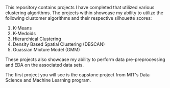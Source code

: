 This repository contains projects I have completed that utilized various clustering algorithms. The projects within showcase my ability to utilize the following clustomer algorithms and their respective silhouette scores:

1. K-Means
2. K-Medoids
3. Hierarchical Clustering
4. Density Based Spatial Clustering (DBSCAN)
5. Guassian Mixture Model (GMM)

These projects also showcase my ability to perform data pre-preprocessing and EDA on the associated data sets. 

The first project you will see is the capstone project from MIT's Data Science and Machine Learning program. 


<!---
Garlid/Garlid is a ✨ special ✨ repository because its `README.md` (this file) appears on your GitHub profile.
You can click the Preview link to take a look at your changes.
--->
